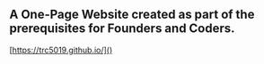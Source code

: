 ## A One-Page Website created as part of the prerequisites for Founders and Coders. 
[https://trc5019.github.io/]()
